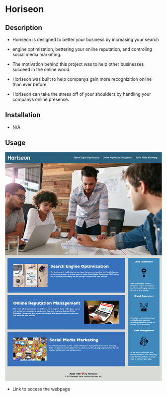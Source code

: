 # Horiseon

## Description

- Horiseon is designed to better your business by increasing your search
- engine optimization, bettering your online reputation, and controling social media marketing.

- The motivation behind this project was to help other businesses succeed in the online world.

- Horiseon was built to help companys gain more recognizition online than ever before. 

- Horiseon can take the stress off of your shoulders by handling your companys online presense.

## Installation

- N/A 

## Usage

![screenshot of hompage](./images/screenshot_Horiseon.png)

- Link to access the webpage 
